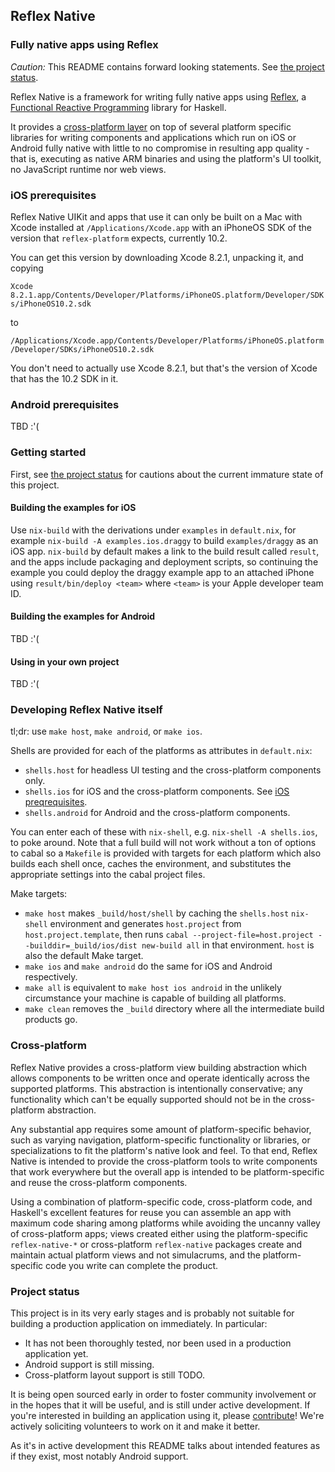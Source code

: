 ## Reflex Native

### Fully native apps using Reflex

_Caution:_ This README contains forward looking statements. See [the project status](#project-status).

Reflex Native is a framework for writing fully native apps using [Reflex](https://github.com/reflex-frp/reflex/), a
[Functional Reactive Programming](https://wiki.haskell.org/Functional_Reactive_Programming) library for Haskell.

It provides a [cross-platform layer](#cross-platform) on top of several platform specific libraries for writing components and applications which run on iOS
or Android fully native with little to no compromise in resulting app quality - that is, executing as native ARM binaries and using the platform's UI toolkit,
no JavaScript runtime nor web views.

### iOS prerequisites

Reflex Native UIKit and apps that use it can only be built on a Mac with Xcode installed at `/Applications/Xcode.app` with an iPhoneOS SDK of the version that
`reflex-platform` expects, currently 10.2.

You can get this version by downloading Xcode 8.2.1, unpacking it, and copying

`Xcode 8.2.1.app/Contents/Developer/Platforms/iPhoneOS.platform/Developer/SDKs/iPhoneOS10.2.sdk`

to

`/Applications/Xcode.app/Contents/Developer/Platforms/iPhoneOS.platform/Developer/SDKs/iPhoneOS10.2.sdk`

You don't need to actually use Xcode 8.2.1, but that's the version of Xcode that has the 10.2 SDK in it.

### Android prerequisites

TBD :'(

### Getting started

First, see [the project status](#project-status) for cautions about the current immature state of this project.

#### Building the examples for iOS

Use `nix-build` with the derivations under `examples` in `default.nix`, for example `nix-build -A examples.ios.draggy` to build `examples/draggy` as an iOS app.
`nix-build` by default makes a link to the build result called `result`, and the apps include packaging and deployment scripts, so continuing the example you
could deploy the draggy example app to an attached iPhone using `result/bin/deploy <team>` where `<team>` is your Apple developer team ID.

#### Building the examples for Android

TBD :'(

#### Using in your own project

TBD :'(

### Developing Reflex Native itself

tl;dr: use `make host`, `make android`, or `make ios`.

Shells are provided for each of the platforms as attributes in `default.nix`:

* `shells.host` for headless UI testing and the cross-platform components only.
* `shells.ios` for iOS and the cross-platform components. See [iOS preqrequisites](#ios-prerequisites).
* `shells.android` for Android and the cross-platform components.

You can enter each of these with `nix-shell`, e.g. `nix-shell -A shells.ios`, to poke around. Note that a full build will not work without a ton of options to
cabal so a `Makefile` is provided with targets for each platform which also builds each shell once, caches the environment, and substitutes the appropriate
settings into the cabal project files.

Make targets:

* `make host` makes `_build/host/shell` by caching the `shells.host` `nix-shell` environment and generates `host.project` from `host.project.template`, then
runs `cabal --project-file=host.project --builddir=_build/ios/dist new-build all` in that environment. `host` is also the default Make target.
* `make ios` and `make android` do the same for iOS and Android respectively.
* `make all` is equivalent to `make host ios android` in the unlikely circumstance your machine is capable of building all platforms.
* `make clean` removes the `_build` directory where all the intermediate build products go.

### Cross-platform

Reflex Native provides a cross-platform view building abstraction which allows components to be written once and operate identically across the supported
platforms. This abstraction is intentionally conservative; any functionality which can't be equally supported should not be in the cross-platform abstraction.

Any substantial app requires some amount of platform-specific behavior, such as varying navigation, platform-specific functionality or libraries, or
specializations to fit the platform's native look and feel. To that end, Reflex Native is intended to provide the cross-platform tools to write components that
work everywhere but the overall app is intended to be platform-specific and reuse the cross-platform components.

Using a combination of platform-specific code, cross-platform code, and Haskell's excellent features for reuse you can assemble an app with maximum code sharing
among platforms while avoiding the uncanny valley of cross-platform apps; views created either using the platform-specific `reflex-native-*` or cross-platform
`reflex-native` packages create and maintain actual platform views and not simulacrums, and the platform-specific code you write can complete the product.

### Project status

This project is in its very early stages and is probably not suitable for building a production application on immediately. In particular:

- It has not been thoroughly tested, nor been used in a production application yet.
- Android support is still missing.
- Cross-platform layout support is still TODO.

It is being open sourced early in order to foster community involvement or in the hopes that it will be useful, and is still under active development. If you're
interested in building an application using it, please [contribute](CONTRIBUTING.md)! We're actively soliciting volunteers to work on it and make it better.

As it's in active development this README talks about intended features as if they exist, most notably Android support.

